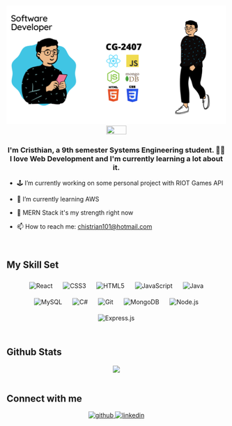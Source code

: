 <img src="https://github.com/CG-2407/CG-2407/blob/main/portada.png" alt="banner that says Cristhian González - software developer">


<div align="center">
<img src="https://rishavanand.github.io/static/images/greetings.gif" align="center" height="30%" width="30%" />
</div>

### <div align="center">I'm Cristhian, a 9th semester Systems Engineering student.  👨‍💻 I love Web Development and I'm currently learning a lot about it.
</div>  
  

-  🕹️ I’m currently working on some personal project with RIOT Games API  
  

- 📓 I’m currently learning AWS   
  

- 💪 MERN Stack it's my strength right now  


- 📫 How to reach me: chistrian101@hotmail.com

<br/>  

## My Skill Set  
<div align="center">  
<img style="margin: 10px" src="https://profilinator.rishav.dev/skills-assets/react-original-wordmark.svg" alt="React" height="50" />  
<img style="margin: 10px" src="https://profilinator.rishav.dev/skills-assets/css3-original-wordmark.svg" alt="CSS3" height="50" />  
<img style="margin: 10px" src="https://profilinator.rishav.dev/skills-assets/html5-original-wordmark.svg" alt="HTML5" height="50" />  
<img style="margin: 10px" src="https://profilinator.rishav.dev/skills-assets/javascript-original.svg" alt="JavaScript" height="50" />  
<img style="margin: 10px" src="https://profilinator.rishav.dev/skills-assets/java-original-wordmark.svg" alt="Java" height="50" />  
<img style="margin: 10px" src="https://profilinator.rishav.dev/skills-assets/mysql-original-wordmark.svg" alt="MySQL" height="50" />  
<img style="margin: 10px" src="https://profilinator.rishav.dev/skills-assets/csharp-original.svg" alt="C#" height="50" />  
<img style="margin: 10px" src="https://profilinator.rishav.dev/skills-assets/git-scm-icon.svg" alt="Git" height="50" />  
<img style="margin: 10px" src="https://profilinator.rishav.dev/skills-assets/mongodb-original-wordmark.svg" alt="MongoDB" height="50" />  
<img style="margin: 10px" src="https://profilinator.rishav.dev/skills-assets/nodejs-original-wordmark.svg" alt="Node.js" height="50" />  
<img style="margin: 10px" src="https://profilinator.rishav.dev/skills-assets/express-original-wordmark.svg" alt="Express.js" height="50" />  
</div>

<br/>  


## Github Stats  
<div align="center"><img src="https://github-readme-stats.vercel.app/api?username=CG-2407&show_icons=true&count_private=true&hide_border=true" align="center" /></div>  

<br/>


## Connect with me  
<div align="center">
<a href="https://github.com/CG-2407" target="_blank">
<img src=https://img.shields.io/badge/github-%2324292e.svg?&style=for-the-badge&logo=github&logoColor=white alt=github style="margin-bottom: 5px;" />
</a>
<a href="https://linkedin.com/in/cristhian-alfredo-gonzález-alarcón-14649b212/" target="_blank">
<img src=https://img.shields.io/badge/linkedin-%231E77B5.svg?&style=for-the-badge&logo=linkedin&logoColor=white alt=linkedin style="margin-bottom: 5px;" />
</a>  
</div> 
